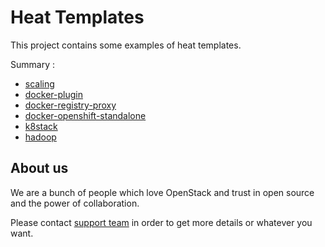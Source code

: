 # Heat Templates

This project contains some examples of heat templates.

Summary : 

* [scaling](scaling)
* [docker-plugin](docker-plugin)
* [docker-registry-proxy](docker-registry-prox)
* [docker-openshift-standalone](docker-openshift-standalone)
* [k8stack](k8stack)
* [hadoop](hadoop)

## About us

We are a bunch of people which love OpenStack and trust in open source and the power of collaboration.

Please contact [support team](mailto:eurocloud-oneteam.group@bbva.com) in order to get more details or whatever you want.
